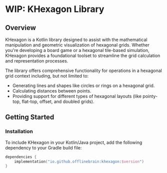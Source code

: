 #  WIP: KHexagon Library

## Overview

KHexagon is a Kotlin library designed to assist with the mathematical manipulation and geometric visualization of
hexagonal grids. Whether you're developing a board game or a hexagonal tile-based simulation, KHexagon provides a
foundational toolset to streamline the grid calculation and representation processes.

The library offers comprehensive functionality for operations in a hexagonal grid context including, but not limited to:

- Generating lines and shapes like circles or rings on a hexagonal grid.
- Calculating distances between points.
- Providing support for different types of hexagonal layouts (like pointy-top, flat-top, offset, and doubled grids).

## Getting Started

### Installation

To include KHexagon in your Kotlin/Java project, add the following dependency to your Gradle build file:

```kotlin
dependencies {
    implementation("io.github.offlinebrain:khexagon:$version")
}
```


